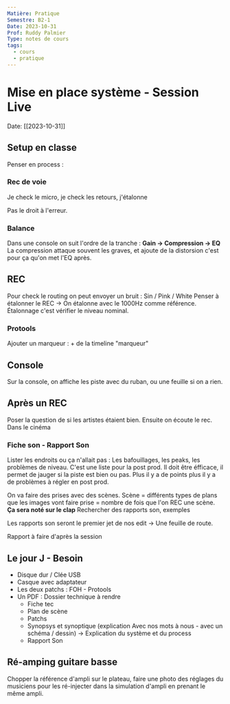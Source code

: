 ```yaml
---
Matière: Pratique
Semestre: B2-1
Date: 2023-10-31
Prof: Ruddy Palmier
Type: notes de cours
tags:
  - cours
  - pratique
---
```

# Mise en place système - Session Live
Date: [[2023-10-31]] 

## Setup en classe
Penser en process : 
### Rec de voie 
Je check le micro, je check les retours, j'étalonne 

Pas le droit à l'erreur. 
### Balance
Dans une console on suit l'ordre de la tranche : 
**Gain → Compression → EQ**
La compression attaque souvent les graves, et ajoute de la distorsion c'est pour ça qu'on met l'EQ après.
## REC 
Pour check le routing on peut envoyer un bruit : Sin / Pink / White 
Penser à étalonner le REC → On étalonne avec le 1000Hz comme référence. 
Étalonnage c'est vérifier le niveau nominal. 
### Protools
Ajouter un marqueur : + de la timeline "marqueur"


## Console 
Sur la console, on affiche les piste avec du ruban, ou une feuille si on a rien. 
## Après un REC 
Poser la question de si les artistes étaient bien. Ensuite on écoute le rec. 
Dans le cinéma 
### Fiche son - Rapport Son 
Lister les endroits ou ça n'allait pas : Les bafouillages, les peaks, les problèmes de niveau. 
C'est une liste pour la post prod. 
Il doit être éfficace, il permet de jauger si la piste est bien ou pas. Plus il y a de points plus il y a de problèmes à régler en post prod. 

On va faire des prises avec des scènes. 
Scène = différents types de plans que les images vont faire 
prise = nombre de fois que l'on REC une scène. 
**Ça sera noté sur le clap**
Rechercher des rapports son, exemples

Les rapports son seront le premier jet de nos edit → Une feuille de route.

Rapport à faire d'après la session
## Le jour J - Besoin 
- Disque dur / Clée USB
- Casque avec adaptateur
- Les deux patchs : FOH - Protools 
- Un PDF : Dossier technique à rendre 
	- Fiche tec 
	- Plan de scène 
	- Patchs 
	- Synopsys et synoptique (explication Avec nos mots à nous - avec un schéma / dessin) → Explication du système et du process 
	- Rapport Son 

## Ré-amping guitare basse 
Chopper la référence d'ampli sur le plateau, faire une photo des réglages du musiciens pour les ré-injecter dans la simulation d'ampli en prenant le même ampli. 


